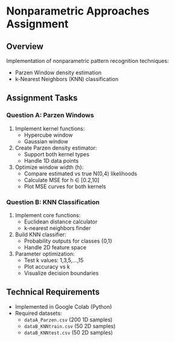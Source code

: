 # Nonparametric Approaches Assignment

## Overview
Implementation of nonparametric pattern recognition techniques:
- Parzen Window density estimation
- k-Nearest Neighbors (KNN) classification

## Assignment Tasks

### Question A: Parzen Windows 
1. Implement kernel functions:
   - Hypercube window
   - Gaussian window
2. Create Parzen density estimator:
   - Support both kernel types
   - Handle 1D data points
3. Optimize window width (h):
   - Compare estimated vs true N(0,4) likelihoods
   - Calculate MSE for h ∈ [0.2,10]
   - Plot MSE curves for both kernels

### Question B: KNN Classification
1. Implement core functions:
   - Euclidean distance calculator
   - k-nearest neighbors finder
2. Build KNN classifier:
   - Probability outputs for classes {0,1}
   - Handle 2D feature space
3. Parameter optimization:
   - Test k values: 1,3,5,...,15
   - Plot accuracy vs k
   - Visualize decision boundaries

## Technical Requirements
- Implemented in Google Colab (Python)
- Required datasets:
  - `dataA_Parzen.csv` (200 1D samples)
  - `dataB_KNNtrain.csv` (50 2D samples)
  - `dataB_KNNtest.csv` (50 2D samples)
